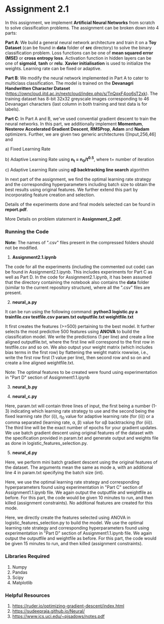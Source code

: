# Assignment 2.1

In this assignment, we implement **Artificial Neural Networks** from scratch to solve classification problems. The assignment can be broken down into 4 parts:

**Part A**: We build a general neural network architecture and train it on a **Toy Dataset** (can be found in **data** folder of **src** directory) to solve the binary classification problem. Loss functions can be one of **mean squared error (MSE)** or **cross entropy loss**. Activation function in hidden layers can be one of **sigmoid**, **tanh** or **relu**. **Xavier initialisation** is used to initialize the weights. Learning rate can be fixed or adaptive.

**Part B**: We modify the neural network implemented in Part A to cater to multiclass classification. The model is trained on the **Devanagri Handwritten Character Dataset** (https://owncloud.iitd.ac.in/nextcloud/index.php/s/TnQqxF4oo6sT2xk). The training dataset has 8-bit 32x32 greyscale images corresponding to 46
Devanagari characters (last column in both training and test data is for labels). 

**Part C**: In Part A and B, we've used convential gradient descent to train the neural networks. In this part, we additionally implement **Momentum**, **Nesterov Accelerated Gradient Descent**, **RMSProp**, **Adam** and **Nadam** optimizers. Further, we are given two generic architectures (\[Input,256,46]  and

a) Fixed Learning Rate 

b) Adaptive Learning Rate using **n<sub>t</sub> = n<sub>0</sub>/t<sup>0.5</sup>**,  where t= number of iteration

c) Adaptive Learning Rate using **αβ backtracking line search** algorithm

In next part of the assignment, we find the optimal learning rate strategy and the corresponding hyperparameters including batch size to obtain the best results using original features. We further extend this part by incorporating feature creation and selection.

Details of the experiments done and final models selected can be found in **report.pdf**.

More Details on problem statement in **Assignment_2.pdf**.

### Running the Code

**Note:** The names of ".csv" files present in the compressed folders should not be modified.

1. **Assignment2.1.ipynb**

The code for all the experiments (including the commented out code) can be found in Assignment2.1.ipynb. This includes experiments for Part C as well as Part D. In the code for Assignment2.1.ipynb, it has been assumed that the directory containing the notebook also contains the **data** folder (similar to the current repository structure), where all the ".csv" files are present. 


2. **neural_a.py**

It can be run using the following command: **python3 logistic.py a trainfile.csv testfile.csv param.txt outputfile.txt weightfile.txt**

It first creates the features (>=500) pertaining to the best model. It further selects the most predictive 500 features using **ANOVA** to build the classification model. We write the predictions (1 per line) and create a line aligned outputfile.txt, where the first line will correspond to the first row in testfile.csv and so on. We also output your weight matrix (which includes bias terms in the first row) by flattening the weight matrix rowwise, i.e., write the first row first (1 value per line), then second row and so on and create a line aligned weightfile.txt.

Note: The optimal features to be created were found using experimentation in "Part D" section of Assignment1.1.ipynb

3. **neural_b.py**



4) **neural_c.py**

Here, param.txt will contain three lines of input, the first being a number (1-3) indicating which learning rate strategy to use and the second being the fixed learning rate (for (i)), η<sub>0</sub> value for adaptive learning rate (for (ii)) or a comma separated (learning rate, α, β) value for αβ backtracking (for (iii)). The third line will be the exact number of epochs for your gradient updates. We use batch gradient descent using original features of the dataset with the specification provided in param.txt and generate output and weights file as done in logistic_features_selection.py.

5) **neural_d.py**

Here, we perform mini batch gradient descent using the original features of the dataset. The arguments mean the same as mode a, with an additional line 4 in param.txt specifying the batch size (int). 



Here, we use the optimal learning rate strategy and corresponding hyperparameters found using experimentation in "Part C" section of Assignment1.1.ipynb file. We again output the outputfile and weightfile as before. For this part, the code would be given 10 minutes to run, and then killed (assignment constraints). No additonal features are created for this mode.


Here, we directly create the features selected using ANOVA in logistic_features_selection.py to build the model. We use the optimal learning rate strategy and corresponding hyperparameters found using experimentation in "Part D" section of Assignment1.1.ipynb file. We again output the outputfile and weightfile as before. For this part, the code would be given 15 minutes to run, and then killed (assignment constraints). 

### Libraries Required

1. Numpy
2. Pandas
4. Scipy
5. Matplotlib



### Helpful Resources 

1. https://ruder.io/optimizing-gradient-descent/index.html
2. https://sudeepraja.github.io/Neural/
3. https://www.ics.uci.edu/~pjsadows/notes.pdf


